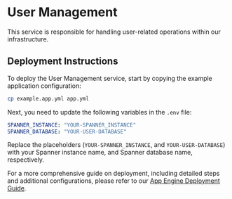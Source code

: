 # User Management

This service is responsible for handling user-related operations within our infrastructure.

## Deployment Instructions

To deploy the User Management service, start by copying the example application configuration:

```sh
cp example.app.yml app.yml
```

Next, you need to update the following variables in the `.env` file:

```yml
SPANNER_INSTANCE: "YOUR-SPANNER_INSTANCE"
SPANNER_DATABASE: "YOUR-USER-DATABASE"
```

Replace the placeholders (`YOUR-SPANNER_INSTANCE`, and `YOUR-USER-DATABASE`) with your Spanner instance name, and Spanner database name, respectively.

For a more comprehensive guide on deployment, including detailed steps and additional configurations, please refer to our [App Engine Deployment Guide](https://github.com/Vintellect/deploy_backend_guide/blob/fd5863fb17d5386cdf16eb43cf58b0c6b8cc571f/Microserivces_guide.md).